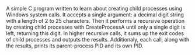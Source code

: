 A simple C program written to learn about creating child processes using Windows system calls. It accepts a single argument: a decimal digit string with a length of 2 to 25 characters. Then it performs a recursive operation by creating child processes with CreateProcessA until only a single digit is left, returning this digit. In higher recursive calls, it sums up the exit codes of child processes and outputs the results. Additionaly, each call, along with the results, prints its parent-process PID and its own PID.
